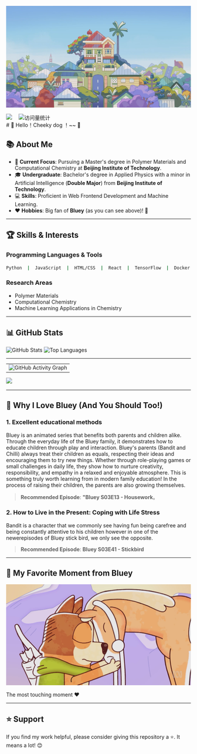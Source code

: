 ![布鲁伊](1.png)
<!-- profile logo 个人资料徽标 -->
  <div>
    <a href="[https://www.peterjxl.com/](https://mp.weixin.qq.com/s/_dIPYz4jh5mSzV-q55fn7g)"><img src="https://img.shields.io/badge/Website-博客-8c36db" /></a>&emsp;
    <img src="https://komarev.com/ghpvc/?username=Peter-JXL&label=Views&color=orange&style=flat" alt="访问量统计" />&emsp;
  </div>
# 🌟 Hello！Cheeky dog ！~~ 👋


## 📚 About Me

- 🔭 **Current Focus**: Pursuing a Master's degree in Polymer Materials and Computational Chemistry at **Beijing Institute of Technology**.
- 🎓 **Undergraduate**: Bachelor's degree in Applied Physics with a minor in Artificial Intelligence (**Double Major**) from **Beijing Institute of Technology**.
- 💻 **Skills**: Proficient in Web Frontend Development and Machine Learning.
- ❤️ **Hobbies**: Big fan of **Bluey** (as you can see above)! 🐶

---

## 🏆 Skills & Interests

### Programming Languages & Tools
```bash
Python  |  JavaScript  |  HTML/CSS  |  React  |  TensorFlow  |  Docker
```

### Research Areas
- Polymer Materials
- Computational Chemistry
- Machine Learning Applications in Chemistry

---

## 📊 GitHub Stats

![GitHub Stats](https://github-readme-stats.vercel.app/api?username=crashbussy&show_icons=true&theme=radical)
![Top Languages](https://github-readme-stats.vercel.app/api/top-langs/?username=crashbussy&layout=compact&theme=radical)

---

<!-- GitHub Activity Graph - GitHub 活动图 -->
<table>
  <tr>
    <td>
      <picture>
        <!-- Dark Mode 图表 -->
        <source media="(prefers-color-scheme: dark)" srcset="https://github-readme-activity-graph.vercel.app/graph?username=crashbussy&theme=tokyo-night" />
        <!-- Light Mode 图表 -->
        <source media="(prefers-color-scheme: light)" srcset="https://github-readme-activity-graph.vercel.app/graph?username=crashbussy&theme=xcode" />
        <!-- 默认显示（Dark Mode） -->
        <img src="https://github-readme-activity-graph.vercel.app/graph?username=crashbussy&theme=tokyo-night" alt="GitHub Activity Graph" />
      </picture>
    </td>
  </tr>
</table>

<!-- Profile 3D Contribution Graph - 3D 贡献图 -->
<picture>
  <source media="(prefers-color-scheme: dark)" srcset="/profile-3d-contrib/profile-night-rainbow.svg" />
  <source media="(prefers-color-scheme: light)" srcset="/profile-3d-contrib/profile-gitblock.svg" />
  <img src="/profile-night-rainbow.svg" />
</picture>

---

## 🐶 Why I Love **Bluey** (And You Should Too!)

### 1. **Excellent educational methods**
Bluey is an animated series that benefits both parents and children alike. Through the everyday life of the Bluey family, it demonstrates how to educate children through play and interaction.
Bluey's parents (Bandit and Chilli) always treat their children as equals, respecting their ideas and encouraging them to try new things. Whether through role-playing games or small challenges in daily life, they show how to nurture creativity, responsibility, and empathy in a relaxed and enjoyable atmosphere. This is something truly worth learning from in modern family education!
In the process of raising their children, the parents are also growing themselves. 

> **Recommended Episode**: **"Bluey S03E13 - Housework**。


### 2. **How to Live in the Present: Coping with Life Stress**

Bandit is a character that we commonly see having fun being carefree and being constantly attentive to his children however in one of the newerepisodes of Bluey stick bird, we only see the opposite.

> **Recommended Episode**: **Bluey S03E41 - Stickbird**

---

## 🌟 My Favorite Moment from Bluey
![布鲁伊](2.png)

The most touching moment ❤️

---

## ⭐ Support

If you find my work helpful, please consider giving this repository a ⭐. It means a lot! 😊

